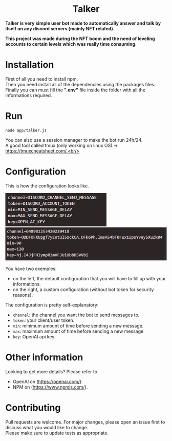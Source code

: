 <div align="center">

# Talker
</div>

**Talker is very simple user bot made to automatically answer and talk by itself on any discord servers (mainly NFT related).** <br/>

**This project was made during the NFT boom and the need of leveling accounts to certain levels which was really time consuming.**<br/>

# Installation
First of all you need to install npm.<br/>
Then you need install all of the dependencies using the packages files.<br/>
Finally you can must fill the **".env"** file inside the folder with all the informations required.<br/>

# Run
```
node app/talker.js
```
You can also use a session manager to make the bot run 24h/24.<br/>
A good tool called tmux (only working on linux OS) -> https://tmuxcheatsheet.com/.<br/>

# Configuration
This is how the configuration looks like.<br/>

![](screenshots/config_default_exemple.png?raw=true "Default Config Exemple")
![](screenshots/config_custom_exemple.png?raw=true "Custom Config Exemple")

You have two exemples:
- on the left, the default configuration that you will have to fill up with your informations.<br/>
- on the right, a custom configuration (without bot token for security reasons).<br/>

The configuration is pretty self-explanatory:
* `channel`: the channel you want the bot to send messages to.<br/> 
* `token`: your client/user token.<br/>
* `min`: minimum amount of time before sending a new message.<br/> 
* `max`: maximum amount of time before sending a new message<br/> 
* `key`: OpenAI api key<br/> 

# Other information
Looking to get more details? Please refer to
* OpenAI on (https://openai.com/).<br/>
* NPM on (https://www.npmjs.com/).<br/>

# Contributing
Pull requests are welcome. For major changes, please open an issue first to discuss what you would like to change.<br/>
Please make sure to update tests as appropriate.<br/>